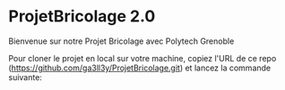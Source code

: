 # ProjetBricolage 2.0


Bienvenue sur notre Projet Bricolage avec Polytech Grenoble

Pour cloner le projet en local sur votre machine, copiez l'URL de ce repo (https://github.com/ga3ll3y/ProjetBricolage.git) et lancez la commande suivante:
